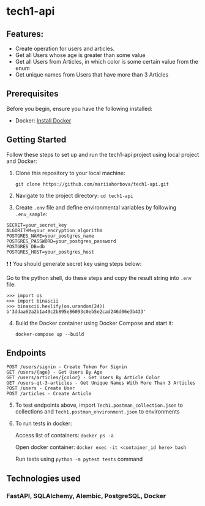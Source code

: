 # tech1-api

## Features:  
- Create operation for users and articles.
- Get all Users whose age is greater than some value
- Get all Users from Articles, in which color is some certain value from the enum 
- Get unique names from Users that have more than 3 Articles

## Prerequisites

Before you begin, ensure you have the following installed:

-   Docker: [Install Docker](https://docs.docker.com/get-docker/)

## Getting Started

Follow these steps to set up and run the tech1-api project using local project and Docker:

1.  Clone this repository to your local machine:
    
    `git clone https://github.com/mariiahorbova/tech1-api.git`
2. Navigate to the project directory: `cd tech1-api` 
3. Create `.env` file and define environmental variables by following `.env_sample`: 
```
SECRET=your_secret_key
ALGORITHM=your_encryption_algorithm
POSTGRES_NAME=your_postgres_name
POSTGRES_PASSWORD=your_postgres_password
POSTGRES_DB=db
POSTGRES_HOST=your_postgres_host
```
:heavy_exclamation_mark: :exclamation: You should generate secret key using steps below:

Go to the python shell, do these steps and copy the result string into `.env` file:
```
>>> import os
>>> import binascii
>>> binascii.hexlify(os.urandom(24))
b'3ddaa62a2b1a49c2b895e86093c0eb5e2cad246d06e3b433'
```

4.  Build the Docker container using Docker Compose and start it:

    `docker-compose up --build`
## Endpoints  
```
POST /users/signin - Create Token For Signin
GET /users/{age} - Get Users By Age
GET /users/articles/{color} - Get Users By Article Color
GET /users-qt-3-articles - Get Unique Names With More Than 3 Articles
POST /users - Create User
POST /articles - Create Article
```
5. To test endpoints above, import `Tech1.postman_collection.json` to collections and `Tech1.postman_environment.json` to environments
6. To run tests in docker:

    Access list of containers:
`docker ps -a`

    Open docker container:
`docker exec -it <container_id here> bash`

    Run tests using `python -m pytest tests` command


## Technologies used

### FastAPI, SQLAlchemy, Alembic, PostgreSQL, Docker
